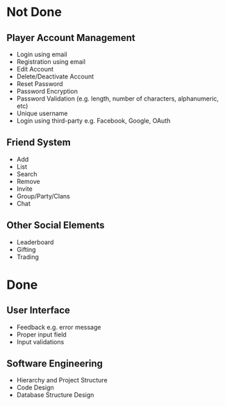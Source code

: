 # Not Done

## Player Account Management

- Login using email
- Registration using email
- Edit Account
- Delete/Deactivate Account
- Reset Password
- Password Encryption
- Password Validation (e.g. length, number of characters, alphanumeric, etc)
- Unique username
- Login using third-party e.g. Facebook, Google, OAuth

## Friend System

- Add
- List
- Search
- Remove
- Invite
- Group/Party/Clans
- Chat

## Other Social Elements

- Leaderboard
- Gifting
- Trading

# Done

## User Interface

- Feedback e.g. error message
- Proper input field
- Input validations

## Software Engineering

- Hierarchy and Project Structure
- Code Design
- Database Structure Design